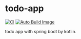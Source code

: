 # todo-app
[![CI](https://github.com/tecchu11/todo-app/actions/workflows/ci.yml/badge.svg)](https://github.com/tecchu11/todo-app/actions/workflows/ci.yml)
[![Auto Build Image](https://github.com/tecchu11/todo-app/actions/workflows/auto-build.yml/badge.svg)](https://github.com/tecchu11/todo-app/actions/workflows/auto-build.yml)

todo app with spring boot by kotlin.
